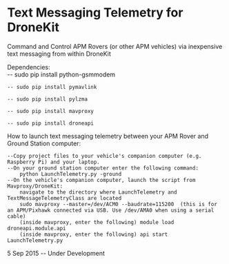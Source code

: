 # Text Messaging Telemetry for DroneKit
Command and Control APM Rovers (or other APM vehicles) via inexpensive text messaging from within DroneKit

Dependencies:  
    -- sudo pip install python-gsmmodem
    
    -- sudo pip install pymavlink
    
    -- sudo pip install pylzma
    
    -- sudo pip install mavproxy
    
    -- sudo pip install droneapi


How to launch text messaging telemetry between your APM Rover and Ground Station computer:

    --Copy project files to your vehicle's companion computer (e.g. Raspberry Pi) and your laptop.
    --On your ground station computer enter the following command:  
        python LaunchTelemetry.py -ground
    --On the vehicle's companion computer, launch the script from Mavproxy/DroneKit:
        navigate to the directory where LaunchTelemetry and TextMessageTelemetryClass are located
        sudo mavproxy --master=/dev/ACM0 --baudrate=115200  (this is for an APM/Pixhawk connected via USB. Use /dev/AMA0 when using a serial cable)
        (inside mavproxy, enter the following) module load droneapi.module.api
        (inside mavproxy, enter the following) api start LaunchTelemetry.py  



5 Sep 2015 -- Under Development 
